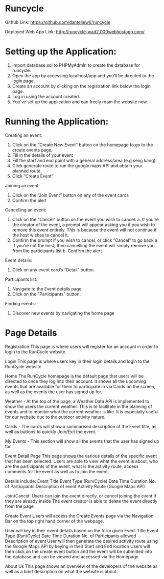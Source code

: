 # Runcycle


Github Link:
  https://github.com/danteliew6/runcycle

Deployed Web App Link:
  http://runcycle-wad2.000webhostapp.com/

# Setting up the Application:

  1. Import database.sql to PHPMyAdmin to create the database for runcycle.
  2. Open the app by accessing localhost/app and you’ll be directed to the login page.
  3. Create an account by clicking on the registration link below the login page.
  4. Log in using the account created.
  5. You’ve set up the application and can freely roam the website now.

# Running the Application:

Creating an event:
  1. Click on the “Create New Event” button on the homepage to go to the create events page.
  2. Fill in the details of your event
  3. Fill the start and end point with a general address/area (e.g seng kang). 
  4. Click generate route to run the google maps API and obtain your planned route.
  5. Click “Create Event”
 


Joining an event:
  1. Click on the “Join Event” button on any of the event cards
  2. Confirm the alert

Cancelling an event:
  1. Click on the “Cancel” button on the event you wish to cancel.
      a. If you’re the creator of the event, a prompt will appear asking you if you wish to remove this event entirely. This is because the event will not continue if the host             wishes to cancel it.
  2. Confirm the prompt if you wish to cancel, or click “Cancel” to go back
      a. If you’re not the host, then cancelling the event will simply remove you from the participants list
      b. Confirm the alert

Event details:
  1. Click on any event card’s “Detail” button.

Participants list:
  1. Navigate to the Event details page
  2. Click on the “Participants” button.
	
Finding events:
  1. Discover new events by navigating the home page


# Page Details

Registration
This page is where users will register for an account in order to login to the RunCycle website.

Login
This page is where users key in their login details and login to the RunCycle website.

Home
The RunCycle homepage is the default page that users will be directed to once they log into their account. It shows all the upcoming events that are available for them to participate in via Cards on the screen, as well as the events the user has signed up for.

Weather - At the top of the page, a Weather Data API is implemented to show the users the current weather. This is to facilitate in the planning of events and to monitor what the current weather is like. It is especially useful for our website due to the outdoor activity nature.

Cards - The cards will show a summarised description of the Event title, as well as buttons to quickly Join/Exit the event.

My Events - This section will show all the events that the user has signed up for

Event Detail Page
This page shows the various details of the specific event that has been selected. Users are able to view what the event is about, who are the participants of the event, what is the activity route, access comments for the event as well as to join the event.

Details include:
Event Title
Event Type (Run/Cycle)
Date
Time
Duration
No. of Participants
Description of event
Activity Route (Google Maps API)


Join/Cancel:
Users can join the event directly, or cancel joining the event if they are already inside
The event creator is able to delete the event directly from the page


Create Event
Users will access the Create Events page via the Navigation Bar on the top right hand corner of the webpage.

User will key in their event details based on the form given
Event Title
Event Type (Run/Cycle)
Date
Time
Duration
No. of Participants allowed
Description of event
User will then generate the desired activity route using the Google Maps API by keying in their Start and End location
Users will then click on the create event button and the event will be submitted into the database and can be viewed and accessed via the Homepage.

About Us
This page shows an overview of the developers of the website as well as a brief description on what the website is about.

